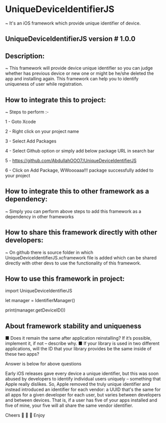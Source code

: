 # UniqueDeviceIdentifierJS

~ It's an iOS framework which provide unique identifier of device.

## UniqueDeviceIdentifierJS version # 1.0.0

## Description:

~ This framework will provide device unique identifier so you can judge whether has previous device or new one or might be he/she deleted the app and installing again. This framework can help you to identify uniqueness of user while registration.


## How to integrate this to project:
~ Steps to perform :-

1 - Goto Xcode 

2 - Right click on your project name

3 - Select Add Packages

4 - Select Github option or simply add below package URL in search bar

5 - https://github.com/AbdullahOOO7/UniqueDeviceIdentifierJS

6 - Click on Add Package, WWoooaaa!!! package successfully added to your project


## How to integrate this to other framework as a dependency:

~ Simply you can perform above steps to add this framework as a dependency in other frameworks

## How to share this framework directly with other developers:

~ On github there is source folder in which UniqueDeviceIdentifierJS.xcframework file is added which can be shared directly with other devs to use the functionality of this framework.

## How to use this framework in project:

import UniqueDeviceIdentifierJS

let manager = IdentifierManager()

print(manager.getDeviceID())

## About framework stability and uniqueness 

■ Does it remain the same after application reinstalling? If it’s possible, implement it, if not – describe why.
■ If your library is used in two different applications, will the ID that your library provides be the same inside of these two apps?

Answer is below for above questions

Early iOS releases gave every device a unique identifier, but this was soon abused by developers to identify individual users uniquely – something that Apple really dislikes. So, Apple removed the truly unique identifier and instead introduced an identifier for each vendor: a UUID that's the same for all apps for a given developer for each user, but varies between developers and between devices. That is, if a user has five of your apps installed and five of mine, your five will all share the same vendor identifier.

Cheers 🥂 🍻 🍺  Enjoy



